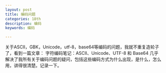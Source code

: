 ```yaml
---
layout: post
title: 编码问题
categories: 18th
description: 编码
keywords: 编码

---
```


关于ASCII，GBK，Unicode，utf-8，base64等编码的问题，我就不重复造轮子了，看到一篇文章：
字符编码笔记：ASCII、Unicode、UTF-8 和 Base64
几乎解决了我所有关于编码问题的疑问，包括这些编码方式为什么出现，是什么，怎么用，讲得很清楚。记录一下。